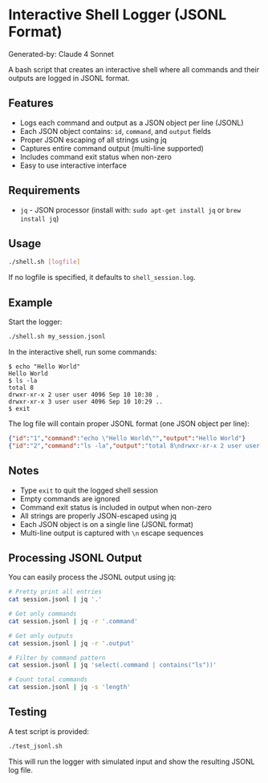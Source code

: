 # Interactive Shell Logger (JSONL Format)
Generated-by: Claude 4 Sonnet

A bash script that creates an interactive shell where all commands and their outputs are logged in JSONL format.

## Features

- Logs each command and output as a JSON object per line (JSONL)
- Each JSON object contains: `id`, `command`, and `output` fields
- Proper JSON escaping of all strings using jq
- Captures entire command output (multi-line supported)
- Includes command exit status when non-zero
- Easy to use interactive interface

## Requirements

- `jq` - JSON processor (install with: `sudo apt-get install jq` or `brew install jq`)

## Usage

```bash
./shell.sh [logfile]
```

If no logfile is specified, it defaults to `shell_session.log`.

## Example

Start the logger:
```bash
./shell.sh my_session.jsonl
```

In the interactive shell, run some commands:
```
$ echo "Hello World"
Hello World
$ ls -la
total 8
drwxr-xr-x 2 user user 4096 Sep 10 10:30 .
drwxr-xr-x 3 user user 4096 Sep 10 10:29 ..
$ exit
```

The log file will contain proper JSONL format (one JSON object per line):
```json
{"id":"1","command":"echo \"Hello World\"","output":"Hello World"}
{"id":"2","command":"ls -la","output":"total 8\ndrwxr-xr-x 2 user user 4096 Sep 10 10:30 .\ndrwxr-xr-x 3 user user 4096 Sep 10 10:29 .."}
```

## Notes

- Type `exit` to quit the logged shell session
- Empty commands are ignored
- Command exit status is included in output when non-zero
- All strings are properly JSON-escaped using jq
- Each JSON object is on a single line (JSONL format)
- Multi-line output is captured with `\n` escape sequences

## Processing JSONL Output

You can easily process the JSONL output using jq:

```bash
# Pretty print all entries
cat session.jsonl | jq '.'

# Get only commands
cat session.jsonl | jq -r '.command'

# Get only outputs
cat session.jsonl | jq -r '.output'

# Filter by command pattern
cat session.jsonl | jq 'select(.command | contains("ls"))'

# Count total commands
cat session.jsonl | jq -s 'length'
```

## Testing

A test script is provided:
```bash
./test_jsonl.sh
```

This will run the logger with simulated input and show the resulting JSONL log file.
